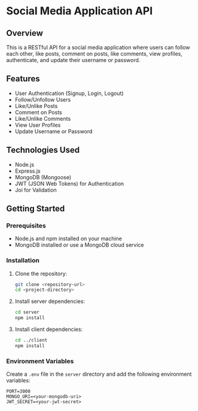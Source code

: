 # Social Media Application API

## Overview
This is a RESTful API for a social media application where users can follow each other, like posts, comment on posts, like comments, view profiles, authenticate, and update their username or password.

## Features
- User Authentication (Signup, Login, Logout)
- Follow/Unfollow Users
- Like/Unlike Posts
- Comment on Posts
- Like/Unlike Comments
- View User Profiles
- Update Username or Password

## Technologies Used
- Node.js
- Express.js
- MongoDB (Mongoose)
- JWT (JSON Web Tokens) for Authentication
- Joi for Validation

## Getting Started

### Prerequisites
- Node.js and npm installed on your machine
- MongoDB installed or use a MongoDB cloud service

### Installation

1. Clone the repository:
    ```bash
    git clone <repository-url>
    cd <project-directory>
    ```

2. Install server dependencies:
    ```bash
    cd server
    npm install
    ```

3. Install client dependencies:
    ```bash
    cd ../client
    npm install
    ```

### Environment Variables
Create a `.env` file in the `server` directory and add the following environment variables:

```env
PORT=3000
MONGO_URI=<your-mongodb-uri>
JWT_SECRET=<your-jwt-secret>
